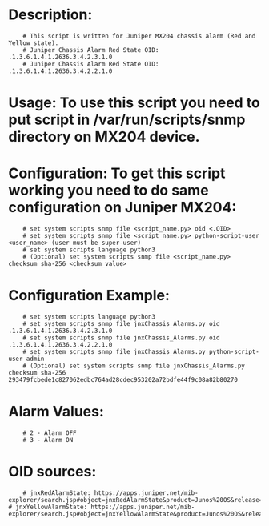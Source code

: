 # Description:
        # This script is written for Juniper MX204 chassis alarm (Red and Yellow state).
        # Juniper Chassis Alarm Red State OID: .1.3.6.1.4.1.2636.3.4.2.3.1.0
        # Juniper Chassis Alarm Red State OID: .1.3.6.1.4.1.2636.3.4.2.2.1.0

# Usage: To use this script you need to put script in /var/run/scripts/snmp directory on MX204 device.

# Configuration: To get this script working you need to do same configuration on Juniper MX204:
        # set system scripts snmp file <script_name.py> oid <.OID>
        # set system scripts snmp file <script_name.py> python-script-user <user_name> (user must be super-user)
        # set system scripts language python3
        # (Optional) set system scripts snmp file <script_name.py> checksum sha-256 <checksum_value>

# Configuration Example:
    	# set system scripts language python3
    	# set system scripts snmp file jnxChassis_Alarms.py oid .1.3.6.1.4.1.2636.3.4.2.3.1.0
    	# set system scripts snmp file jnxChassis_Alarms.py oid .1.3.6.1.4.1.2636.3.4.2.2.1.0
    	# set system scripts snmp file jnxChassis_Alarms.py python-script-user admin
    	# (Optional) set system scripts snmp file jnxChassis_Alarms.py checksum sha-256 293479fcbede1c827062edbc764ad28cdec953202a72bdfe44f9c08a82b80270

# Alarm Values:
    	# 2 - Alarm OFF
    	# 3 - Alarm ON

# OID sources:
    	# jnxRedAlarmState: https://apps.juniper.net/mib-explorer/search.jsp#object=jnxRedAlarmState&product=Junos%20OS&release=20.3R3
   	# jnxYellowAlarmState: https://apps.juniper.net/mib-explorer/search.jsp#object=jnxYellowAlarmState&product=Junos%20OS&release=20.3R3
